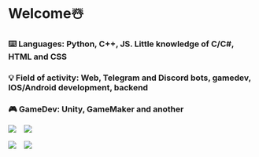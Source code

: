 # Welcome☃️
### ⌨️ Languages: Python, C++, JS. Little knowledge of C/C#, HTML and CSS
### 💡 Field of activity: Web, Telegram and Discord bots, gamedev, IOS/Android development, backend
### 🎮 GameDev: Unity, GameMaker and another

<!-- Template -->
<!--
**Maxx100/Maxx100** is a ✨ _special_ ✨ repository because its `README.md` (this file) appears on your GitHub profile.

Here are some ideas to get you started:

- 🔭 I’m currently working on ...
- 🌱 I’m currently learning ...
- 👯 I’m looking to collaborate on ...
- 🤔 I’m looking for help with ...
- 💬 Ask me about ...
- 📫 How to reach me: ...
- 😄 Pronouns: ...
- ⚡ Fun fact: ...
-->

<!--Статистика языков в коммитах:-->
![](https://github-profile-summary-cards.vercel.app/api/cards/most-commit-language?username=maxx100&theme=solarized_dark) &nbsp;&nbsp;<!--Статистика языков в репозиториях:-->  ![](https://github-profile-summary-cards.vercel.app/api/cards/repos-per-language?username=maxx100&theme=solarized_dark)
<!--Статистика профиля:-->
![](https://github-profile-summary-cards.vercel.app/api/cards/stats?username=maxx100&theme=solarized_dark)  &nbsp;&nbsp;<!--Данные по коммитам за сутки:-->  ![](https://github-profile-summary-cards.vercel.app/api/cards/productive-time?username=maxx100&theme=solarized_dark)
